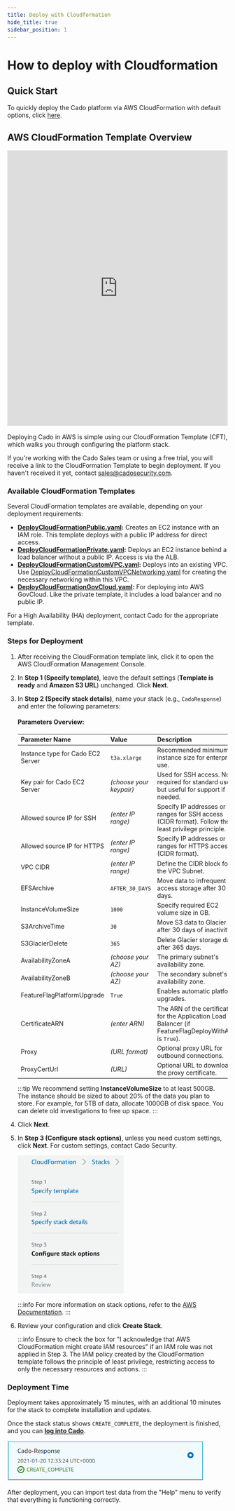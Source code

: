 ```yaml
---
title: Deploy with Cloudformation
hide_title: true
sidebar_position: 1
---
```


# How to deploy with Cloudformation

## Quick Start

To quickly deploy the Cado platform via AWS CloudFormation with default options, click [here](https://us-east-1.console.aws.amazon.com/cloudformation/home?region=us-east-1#/stacks/create/review?templateURL=https://cado-public.s3.amazonaws.com/cloudformation_v2/DeployCloudFormationPublic.yaml).

## AWS CloudFormation Template Overview

<iframe width="100%" height="628" src="https://www.youtube.com/embed/aMQOitmPLeE" title="Deploying with Cloudformation" frameborder="0" allowfullscreen></iframe>

Deploying Cado in AWS is simple using our CloudFormation Template (CFT), which walks you through configuring the platform stack. 

If you're working with the Cado Sales team or using a free trial, you will receive a link to the CloudFormation Template to begin deployment. If you haven't received it yet, contact sales@cadosecurity.com.

### Available CloudFormation Templates

Several CloudFormation templates are available, depending on your deployment requirements:

- **[DeployCloudFormationPublic.yaml](https://cado-public.s3.amazonaws.com/cloudformation_v2/DeployCloudFormationPublic.yaml):** Creates an EC2 instance with an IAM role. This template deploys with a public IP address for direct access.
- **[DeployCloudFormationPrivate.yaml](https://cado-public.s3.amazonaws.com/cloudformation_v2/DeployCloudFormationPrivate.yaml):** Deploys an EC2 instance behind a load balancer without a public IP. Access is via the ALB.
- **[DeployCloudFormationCustomVPC.yaml](https://cado-public.s3.amazonaws.com/cloudformation_v2/DeployCloudFormationCustomVPC.yaml):** Deploys into an existing VPC. Use [DeployCloudFormationCustomVPCNetworking.yaml](https://cado-public.s3.amazonaws.com/cloudformation_v2/DeployCloudFormationCustomVPCNetworking.yaml) for creating the necessary networking within this VPC.
- **[DeployCloudFormationGovCloud.yaml](https://cado-public.s3.amazonaws.com/cloudformation_v2/DeployCloudFormationGovCloud.yaml):** For deploying into AWS GovCloud. Like the private template, it includes a load balancer and no public IP.

For a High Availability (HA) deployment, contact Cado for the appropriate template.

### Steps for Deployment

1. After receiving the CloudFormation template link, click it to open the AWS CloudFormation Management Console.

2. In **Step 1 (Specify template)**, leave the default settings (**Template is ready** and **Amazon S3 URL**) unchanged. Click **Next**.

3. In **Step 2 (Specify stack details)**, name your stack (e.g., `CadoResponse`) and enter the following parameters:

    #### Parameters Overview:

    | Parameter Name | Value | Description |
    | -------------- | ----- | ----------- |
    | Instance type for Cado EC2 Server | `t3a.xlarge` | Recommended minimum instance size for enterprise use. |
    | Key pair for Cado EC2 Server | *(choose your keypair)* | Used for SSH access. Not required for standard use, but useful for support if needed. |
    | Allowed source IP for SSH | *(enter IP range)* | Specify IP addresses or ranges for SSH access (CIDR format). Follow the least privilege principle. |
    | Allowed source IP for HTTPS | *(enter IP range)* | Specify IP addresses or ranges for HTTPS access (CIDR format). |
    | VPC CIDR | *(enter IP range)* | Define the CIDR block for the VPC Subnet. |
    | EFSArchive | `AFTER_30_DAYS` | Move data to infrequent access storage after 30 days. |
    | InstanceVolumeSize | `1000` | Specify required EC2 volume size in GB. |
    | S3ArchiveTime | `30` | Move S3 data to Glacier after 30 days of inactivity. |
    | S3GlacierDelete | `365` | Delete Glacier storage data after 365 days. |
    | AvailabilityZoneA | *(choose your AZ)* | The primary subnet's availability zone. |
    | AvailabilityZoneB | *(choose your AZ)* | The secondary subnet's availability zone. |
    | FeatureFlagPlatformUpgrade | `True` | Enables automatic platform upgrades. |
    | CertificateARN | *(enter ARN)* | The ARN of the certificate for the Application Load Balancer (if FeatureFlagDeployWithALB is `True`). |
    | Proxy | *(URL format)* | Optional proxy URL for outbound connections. |
    | ProxyCertUrl | *(URL)* | Optional URL to download the proxy certificate. |

    :::tip
    We recommend setting **InstanceVolumeSize** to at least 500GB. The instance should be sized to about 20% of the data you plan to store. For example, for 5TB of data, allocate 1000GB of disk space. You can delete old investigations to free up space.
    :::

4. Click **Next**.

5. In **Step 3 (Configure stack options)**, unless you need custom settings, click **Next**. For custom settings, contact Cado Security.

    ![Step 3](/img/cft-step3.png)

    :::info
    For more information on stack options, refer to the [AWS Documentation](https://docs.aws.amazon.com/AWSCloudFormation/latest/UserGuide/cfn-console-add-tags.html).
    :::

6. Review your configuration and click **Create Stack**.

    :::info
    Ensure to check the box for "I acknowledge that AWS CloudFormation might create IAM resources" if an IAM role was not applied in Step 3. The IAM policy created by the CloudFormation template follows the principle of least privilege, restricting access to only the necessary resources and actions.
    :::

### Deployment Time

Deployment takes approximately 15 minutes, with an additional 10 minutes for the stack to complete installation and updates.

Once the stack status shows `CREATE_COMPLETE`, the deployment is finished, and you can **[log into Cado](/cado/deploy/logging-in)**.

![Creation Complete](/img/create-complete.png)

After deployment, you can import test data from the "Help" menu to verify that everything is functioning correctly.

